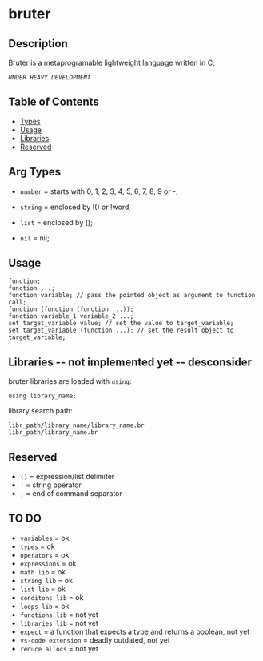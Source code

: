 
# bruter

## Description


Bruter is a metaprogramable lightweight language written in C;

*`UNDER HEAVY DEVELOPMENT`*

## Table of Contents

- [Types](#types)
- [Usage](#usage)
- [Libraries](#libraries)
- [Reserved](#reserved)

## Arg Types

- `number` = starts with 0, 1, 2, 3, 4, 5, 6, 7, 8, 9 or -;

- `string` = enclosed by !() or !word;

- `list` = enclosed by ();

- `nil` = nil;

## Usage

    function;
    function ...;
    function variable; // pass the pointed object as argument to function call;
    function (function (function ...));
    function variable_1 variable_2 ...;
    set target_variable value; // set the value to target_variable;
    set target_variable (function ...); // set the result object to target_variable;

## Libraries -- not implemented yet -- desconsider

bruter libraries are loaded with `using`:

    using library_name;

library search path:

    libr_path/library_name/library_name.br
    libr_path/library_name.br

## Reserved

- `()` = expression/list delimiter
- `!` = string operator
- `;` = end of command separator

## TO DO

- `variables` = ok
- `types` = ok
- `operators` = ok
- `expressions` = ok
- `math lib` = ok
- `string lib` = ok
- `list lib` = ok
- `conditons lib` = ok
- `loops lib` = ok
- `functions lib` = not yet
- `libraries lib` = not yet
- `expect` = a function that expects a type and returns a boolean, not yet
- `vs-code extension` = deadly outdated, not yet
- `reduce allocs` = not yet
